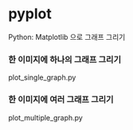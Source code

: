# pyplot
Python: Matplotlib 으로 그래프 그리기

### 한 이미지에 하나의 그래프 그리기
plot_single_graph.py

### 한 이미지에 여러 그래프 그리기
plot_multiple_graph.py

